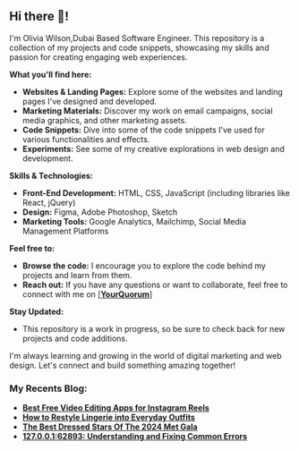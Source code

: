 <div class="markdown markdown-main-panel" dir="ltr">
<h2 class="" data-sourcepos="1:1-1:13">Hi there 👋!</h2>
<p data-sourcepos="3:1-3:144">I'm Olivia Wilson,Dubai Based Software Engineer. This repository is a collection of my projects and code snippets, showcasing my skills and passion for creating engaging web experiences.</p>
<p data-sourcepos="5:1-5:26"><strong>What you'll find here:</strong></p>
<ul data-sourcepos="7:1-7:77">
<li data-sourcepos="7:1-7:77"><strong>Websites &amp; Landing Pages:</strong> Explore some of the websites and landing pages I've designed and developed.</li>
<li data-sourcepos="8:1-8:115"><strong>Marketing Materials:</strong> Discover my work on email campaigns, social media graphics, and other marketing assets.</li>
<li data-sourcepos="9:1-9:1"><strong>Code Snippets:</strong> Dive into some of the code snippets I've used for various functionalities and effects.</li>
<li data-sourcepos="10:1-10:31"><strong>Experiments:</strong> See some of my creative explorations in web design and development.</li>
</ul>
<p data-sourcepos="12:1-12:30"><strong>Skills &amp; Technologies:</strong></p>
<ul data-sourcepos="14:1-17:0">
<li data-sourcepos="14:1-14:91"><strong>Front-End Development:</strong> HTML, CSS, JavaScript (including libraries like React, jQuery)</li>
<li data-sourcepos="15:1-15:44"><strong>Design:</strong> Figma, Adobe Photoshop, Sketch</li>
<li data-sourcepos="16:1-17:0"><strong>Marketing Tools:</strong> Google Analytics, Mailchimp, Social Media Management Platforms</li>
</ul>
<p data-sourcepos="18:1-18:17"><strong>Feel free to:</strong></p>
<ul data-sourcepos="20:1-21:18">
<li data-sourcepos="20:1-20:100"><strong>Browse the code:</strong> I encourage you to explore the code behind my projects and learn from them.</li>
<li data-sourcepos="21:1-21:18"><strong>Reach out:</strong> If you have any questions or want to collaborate, feel free to connect with me on&nbsp;[<strong><a href="https://www.yourquorum.com/user/gianna-eleanor?utm_source=github_sh&amp;utm_medium=medium_sh&amp;utm_campaign=medium_sh">YourQuorum</a></strong>]</li>
</ul>
<p data-sourcepos="23:1-23:17"><strong>Stay Updated:</strong></p>
<ul data-sourcepos="25:1-27:0">
<li data-sourcepos="25:1-25:102">This repository is a work in progress, so be sure to check back for new projects and code additions.</li>

</ul>
<p data-sourcepos="28:1-28:134">I'm always learning and growing in the world of digital marketing and web design. Let's connect and build something amazing together!</p>
</div>
<h3><strong>My Recents Blog:</strong></h3>
<ul>
<li><strong><a href="https://www.yourquorum.com/blog/apps/best-free-video-editing-apps-for-instagram-reels?utm_source=github_sh&utm_medium=banner&utm_campaign=seo-summer-boost">Best Free Video Editing Apps for Instagram Reels
</a></strong></li>
<li><strong><a href="https://www.casualminimart.com/fashion/how-to-restyle-lingerie-into-everyday-outfits?utm_source=github_sh&utm_medium=banner&utm_campaign=seo-summer-boost">How to Restyle Lingerie into Everyday Outfits</a></strong></li>
<li><strong><a href="https://www.marvellousadventures.com/style/the-best-dressed-stars-of-the-2024-met-gala?utm_source=github_sh&utm_medium=banner&utm_campaign=seo-summer-boost">The Best Dressed Stars Of The 2024 Met Gala
</a></strong></li>
<li><strong><a href="https://www.yourquorum.com/uploads/featured/1970/01/1719229650_9375ddaeac461550e18b.webp?utm_source=github_sh&utm_medium=social-banner&utm_campaign=seo-summer-boost">127.0.0.1:62893: Understanding and Fixing Common Errors
</a></strong></li>

</ul>

